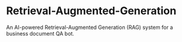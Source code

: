 # Retrieval-Augmented-Generation
An AI-powered Retrieval-Augmented Generation (RAG) system for a business document QA bot.
